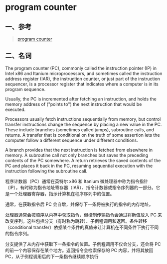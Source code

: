 # program counter

## 一、参考

> [program counter](https://en.wikipedia.org/wiki/Program_counter)

## 二、名词

The program counter (PC), commonly called the instruction pointer (IP) in Intel x86 and Itanium microprocessors, and sometimes called the instruction address register (IAR), the instruction counter, or just part of the instruction sequencer, is a processor register that indicates where a computer is in its program sequence.

Usually, the PC is incremented after fetching an instruction, and holds the memory address of ("points to") the next instruction that would be executed.

Processors usually fetch instructions sequentially from memory, but control transfer instructions change the sequence by placing a new value in the PC. These include branches (sometimes called jumps), subroutine calls, and returns. A transfer that is conditional on the truth of some assertion lets the computer follow a different sequence under different conditions.

A branch provides that the next instruction is fetched from elsewhere in memory. A subroutine call not only branches but saves the preceding contents of the PC somewhere. A return retrieves the saved contents of the PC and places it back in the PC, resuming sequential execution with the instruction following the subroutine call.


程序计数器（PC）通常在英特尔 x86 和 Itanium 微处理器中称为指令指针（IP），有时称为指令地址寄存器（IAR）、指令计数器或指令序列器的一部分。它是一个处理器寄存器，指示计算机在程序序列中的位置。

通常，在获取指令后 PC 会自增，并保存下一条将被执行的指令的内存地址。

处理器通常会按顺序从内存中获取指令，但控制传输指令会通过将新值放入 PC 来改变序列。这些包括分支（有时称为跳转）、子例程调用和返回。条件转移（conditional transfer）依据某个条件的真值来让计算机在不同条件下执行不同的指令序列。

分支提供了从内存中获取下一条指令的位置。子例程调用不仅会分支，还会将 PC 的前一个内容保存在某个地方。返回指令会检索保存的 PC 内容，并将其放回 PC，从子例程调用后的下一条指令继续顺序执行


